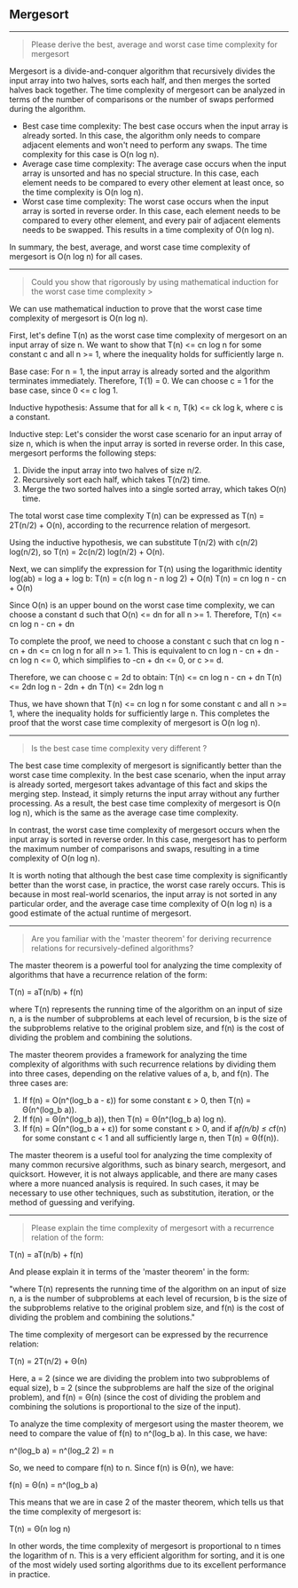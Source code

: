 ## Mergesort 


---
> Please derive the best, average and worst case time complexity for mergesort

Mergesort is a divide-and-conquer algorithm that recursively divides the input array into two halves, sorts each half, and then merges the sorted halves back together. The time complexity of mergesort can be analyzed in terms of the number of comparisons or the number of swaps performed during the algorithm. 
- Best case time complexity: The best case occurs when the input array is already sorted. In this case, the algorithm only needs to compare adjacent elements and won't need to perform any swaps. The time complexity for this case is O(n log n). 
- Average case time complexity: The average case occurs when the input array is unsorted and has no special structure. In this case, each element needs to be compared to every other element at least once, so the time complexity is O(n log n). 
- Worst case time complexity: The worst case occurs when the input array is sorted in reverse order. In this case, each element needs to be compared to every other element, and every pair of adjacent elements needs to be swapped. This results in a time complexity of O(n log n).

In summary, the best, average, and worst case time complexity of mergesort is O(n log n) for all cases.

---
> Could you show that rigorously by using mathematical induction for the worst case time complexity >

We can use mathematical induction to prove that the worst case time complexity of mergesort is O(n log n).

First, let's define T(n) as the worst case time complexity of mergesort on an input array of size n. We want to show that T(n) <= cn log n for some constant c and all n >= 1, where the inequality holds for sufficiently large n.

Base case:
For n = 1, the input array is already sorted and the algorithm terminates immediately. Therefore, T(1) = 0. We can choose c = 1 for the base case, since 0 <= c log 1.

Inductive hypothesis:
Assume that for all k < n, T(k) <= ck log k, where c is a constant.

Inductive step:
Let's consider the worst case scenario for an input array of size n, which is when the input array is sorted in reverse order. In this case, mergesort performs the following steps:
1. Divide the input array into two halves of size n/2.
2. Recursively sort each half, which takes T(n/2) time.
3. Merge the two sorted halves into a single sorted array, which takes O(n) time.

The total worst case time complexity T(n) can be expressed as T(n) = 2T(n/2) + O(n), according to the recurrence relation of mergesort.

Using the inductive hypothesis, we can substitute T(n/2) with c(n/2) log(n/2), so T(n) = 2c(n/2) log(n/2) + O(n).

Next, we can simplify the expression for T(n) using the logarithmic identity log(ab) = log a + log b:
T(n) = c(n log n - n log 2) + O(n)
T(n) = cn log n - cn + O(n)

Since O(n) is an upper bound on the worst case time complexity, we can choose a constant d such that O(n) <= dn for all n >= 1. Therefore,
T(n) <= cn log n - cn + dn

To complete the proof, we need to choose a constant c such that cn log n - cn + dn <= cn log n for all n >= 1. This is equivalent to cn log n - cn + dn - cn log n <= 0, which simplifies to -cn + dn <= 0, or c >= d.

Therefore, we can choose c = 2d to obtain:
T(n) <= cn log n - cn + dn
T(n) <= 2dn log n - 2dn + dn
T(n) <= 2dn log n

Thus, we have shown that T(n) <= cn log n for some constant c and all n >= 1, where the inequality holds for sufficiently large n. This completes the proof that the worst case time complexity of mergesort is O(n log n).

--- 
> Is the best case time complexity very different ?

The best case time complexity of mergesort is significantly better than the worst case time complexity. In the best case scenario, when the input array is already sorted, mergesort takes advantage of this fact and skips the merging step. Instead, it simply returns the input array without any further processing. As a result, the best case time complexity of mergesort is O(n log n), which is the same as the average case time complexity.

In contrast, the worst case time complexity of mergesort occurs when the input array is sorted in reverse order. In this case, mergesort has to perform the maximum number of comparisons and swaps, resulting in a time complexity of O(n log n).

It is worth noting that although the best case time complexity is significantly better than the worst case, in practice, the worst case rarely occurs. This is because in most real-world scenarios, the input array is not sorted in any particular order, and the average case time complexity of O(n log n) is a good estimate of the actual runtime of mergesort.

---
> Are you familiar with the 'master theorem' for deriving recurrence relations for recursively-defined algorithms?

The master theorem is a powerful tool for analyzing the time complexity of algorithms that have a recurrence relation of the form:

T(n) = aT(n/b) + f(n)

where T(n) represents the running time of the algorithm on an input of size n, a is the number of subproblems at each level of recursion, b is the size of the subproblems relative to the original problem size, and f(n) is the cost of dividing the problem and combining the solutions.

The master theorem provides a framework for analyzing the time complexity of algorithms with such recurrence relations by dividing them into three cases, depending on the relative values of a, b, and f(n). The three cases are: 

1. If f(n) = O(n^(log_b a - ε)) for some constant ε > 0, then T(n) = Θ(n^(log_b a)). 
2. If f(n) = Θ(n^(log_b a)), then T(n) = Θ(n^(log_b a) log n). 
3. If f(n) = Ω(n^(log_b a + ε)) for some constant ε > 0, and if a*f(n/b) ≤ c*f(n) for some constant c < 1 and all sufficiently large n, then T(n) = Θ(f(n)).

The master theorem is a useful tool for analyzing the time complexity of many common recursive algorithms, such as binary search, mergesort, and quicksort. However, it is not always applicable, and there are many cases where a more nuanced analysis is required. In such cases, it may be necessary to use other techniques, such as substitution, iteration, or the method of guessing and verifying.

---
> Please explain the time complexity of mergesort with a recurrence relation of the form:

T(n) = aT(n/b) + f(n)

And please explain it in terms of the 'master theorem' in the form: 

"where T(n) represents the running time of the algorithm on an input of size n, a is the number of subproblems at each level of recursion, b is the size of the subproblems relative to the original problem size, and f(n) is the cost of dividing the problem and combining the solutions."


The time complexity of mergesort can be expressed by the recurrence relation:

T(n) = 2T(n/2) + Θ(n)

Here, a = 2 (since we are dividing the problem into two subproblems of equal size), b = 2 (since the subproblems are half the size of the original problem), and f(n) = Θ(n) (since the cost of dividing the problem and combining the solutions is proportional to the size of the input).

To analyze the time complexity of mergesort using the master theorem, we need to compare the value of f(n) to n^(log_b a). In this case, we have:

n^(log_b a) = n^(log_2 2) = n

So, we need to compare f(n) to n. Since f(n) is Θ(n), we have:

f(n) = Θ(n) = n^(log_b a)

This means that we are in case 2 of the master theorem, which tells us that the time complexity of mergesort is:

T(n) = Θ(n log n)

In other words, the time complexity of mergesort is proportional to n times the logarithm of n. This is a very efficient algorithm for sorting, and it is one of the most widely used sorting algorithms due to its excellent performance in practice.

